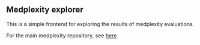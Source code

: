 ## Medplexity explorer

This is a simple frontend for exploring the results of medplexity evaluations.

For the main medplexity repository, see [here](https://github.com/MaksymPetyak/medplexity)